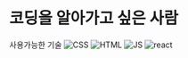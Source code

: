 # 코딩을 알아가고 싶은 사람

사용가능한 기술
<img style="width 25%">![CSS](https://github.com/seungyonggo/seungyonggo/assets/123628457/308ede67-07fb-49f5-b2d2-f91113983d4b)</img>
<img>![HTML](https://github.com/seungyonggo/seungyonggo/assets/123628457/8d15d52c-d91c-467b-be45-7ad7b425184a)</img>
<img>![JS](https://github.com/seungyonggo/seungyonggo/assets/123628457/3e6b961a-161d-4294-a28b-8657a8fd7dfa)</img>
<img>![react](https://github.com/seungyonggo/seungyonggo/assets/123628457/e64f5ed2-cfaa-41e3-b0a1-bf0b9303fc70)</img>
